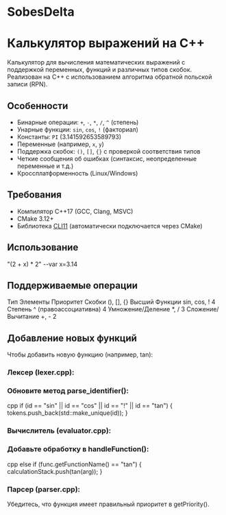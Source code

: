 # SobesDelta
# Калькулятор выражений на C++

Калькулятор для вычисления математических выражений с поддержкой переменных, функций и различных типов скобок.  
Реализован на C++ с использованием алгоритма обратной польской записи (RPN).

## Особенности

- Бинарные операции: `+`, `-`, `*`, `/`, `^` (степень)
- Унарные функции: `sin`, `cos`, `!` (факториал)
- Константы: `PI` (3.141592653589793)
- Переменные (например, `x`, `y`)
- Поддержка скобок: `()`, `[]`, `{}` с проверкой соответствия типов
- Четкие сообщения об ошибках (синтаксис, неопределенные переменные и т.д.)
- Кроссплатформенность (Linux/Windows)

## Требования

- Компилятор C++17 (GCC, Clang, MSVC)
- CMake 3.12+
- Библиотека [CLI11](https://github.com/CLIUtils/CLI11) (автоматически подключается через CMake)

## Использование
"(2 + x) * 2" --var x=3.14

## Поддерживаемые операции
Тип	    Элементы	  Приоритет
Скобки	(), [], {}	 Высший
Функции	sin, cos, !	   4
Степень	  ^    (правоассоциативна)	4
Умножение/Деление	*,   /	3
Сложение/Вычитание	+,   -	2

## Добавление новых функций
Чтобы добавить новую функцию (например, tan):

### Лексер (lexer.cpp):
### Обновите метод parse_identifier():
cpp
if (id == "sin" || id == "cos" || id == "!" || id == "tan") {
    tokens.push_back(std::make_unique<FunctionToken>(id));
}

### Вычислитель (evaluator.cpp):
### Добавьте обработку в handleFunction():
cpp
else if (func.getFunctionName() == "tan") {
    calculationStack.push(tan(arg));
}

### Парсер (parser.cpp):
Убедитесь, что функция имеет правильный приоритет в getPriority().
